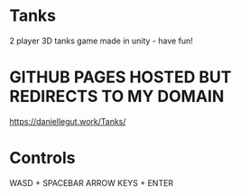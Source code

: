 # Tanks
2 player 3D tanks game made in unity - have fun!

# GITHUB PAGES HOSTED BUT REDIRECTS TO MY DOMAIN
https://daniellegut.work/Tanks/

# Controls
WASD + SPACEBAR 
ARROW KEYS + ENTER
